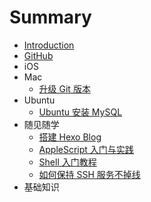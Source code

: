 # Summary

* [Introduction](README.md)
* [GitHub](https://github.com/fullstack-zhangpeng)
* iOS
* Mac
  * [升级 Git 版本](mac/update-git-version.md)
* Ubuntu
  * [Ubuntu 安装 MySQL](ubuntu/install-MySQL.md)
* 随见随学
  * [搭建 Hexo Blog](meetandlearn/set-up-hexo-blog.md)
  * [AppleScript 入门与实践](meetandlearn/introduction-to-appleScript.md)
  * [Shell 入门教程](meetandlearn/introduction-to-shell.md)
  * [如何保持 SSH 服务不掉线](meetandlearn/keep-alive-ssh.md)
* 基础知识
